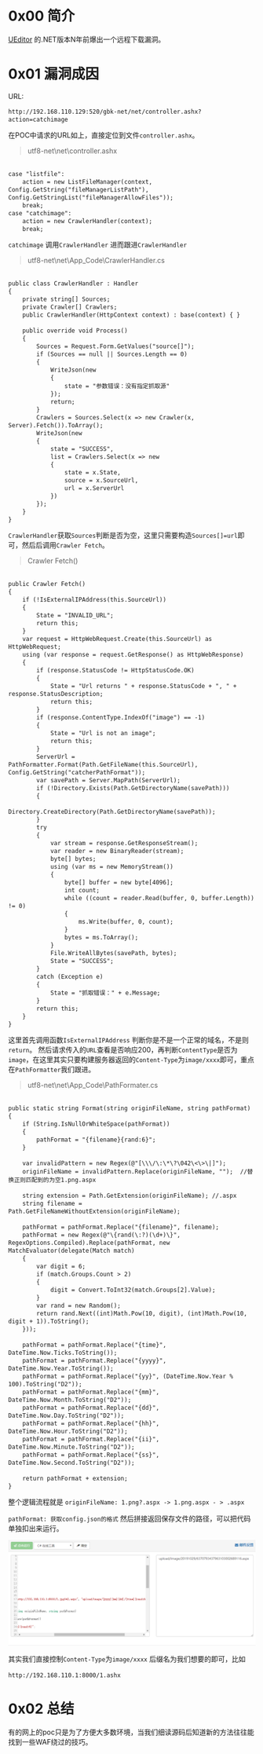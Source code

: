 
# 0x00 简介

[UEditor](https://github.com/fex-team/ueditor/releases) 的.NET版本N年前爆出一个远程下载漏洞。


# 0x01 漏洞成因

URL:

```
http://192.168.110.129:520/gbk-net/net/controller.ashx?action=catchimage

```
在POC中请求的URL如上，直接定位到文件`controller.ashx`。

>utf8-net\net\controller.ashx

```

case "listfile":
    action = new ListFileManager(context, Config.GetString("fileManagerListPath"), Config.GetStringList("fileManagerAllowFiles"));
    break;
case "catchimage":
    action = new CrawlerHandler(context);
    break;

```
`catchimage` 调用`CrawlerHandler` 进而跟进`CrawlerHandler`


>utf8-net\net\App_Code\CrawlerHandler.cs


```

public class CrawlerHandler : Handler
{
    private string[] Sources;
    private Crawler[] Crawlers;
    public CrawlerHandler(HttpContext context) : base(context) { }

    public override void Process()
    {
        Sources = Request.Form.GetValues("source[]");
        if (Sources == null || Sources.Length == 0)
        {
            WriteJson(new
            {
                state = "参数错误：没有指定抓取源"
            });
            return;
        }
        Crawlers = Sources.Select(x => new Crawler(x, Server).Fetch()).ToArray();
        WriteJson(new
        {
            state = "SUCCESS",
            list = Crawlers.Select(x => new
            {
                state = x.State,
                source = x.SourceUrl,
                url = x.ServerUrl
            })
        });
    }
}

```

`CrawlerHandler`获取`Sources`判断是否为空，这里只需要构造`Sources[]=url`即可，然后后调用`Crawler Fetch`。


>Crawler Fetch()

```

public Crawler Fetch()
{
    if (!IsExternalIPAddress(this.SourceUrl))
    {
        State = "INVALID_URL";
        return this;
    }
    var request = HttpWebRequest.Create(this.SourceUrl) as HttpWebRequest;
    using (var response = request.GetResponse() as HttpWebResponse)
    {
        if (response.StatusCode != HttpStatusCode.OK)
        {
            State = "Url returns " + response.StatusCode + ", " + response.StatusDescription;
            return this;
        }
        if (response.ContentType.IndexOf("image") == -1)
        {
            State = "Url is not an image";
            return this;
        }
        ServerUrl = PathFormatter.Format(Path.GetFileName(this.SourceUrl), Config.GetString("catcherPathFormat"));
        var savePath = Server.MapPath(ServerUrl);
        if (!Directory.Exists(Path.GetDirectoryName(savePath)))
        {
            Directory.CreateDirectory(Path.GetDirectoryName(savePath));
        }
        try
        {
            var stream = response.GetResponseStream();
            var reader = new BinaryReader(stream);
            byte[] bytes;
            using (var ms = new MemoryStream())
            {
                byte[] buffer = new byte[4096];
                int count;
                while ((count = reader.Read(buffer, 0, buffer.Length)) != 0)
                {
                    ms.Write(buffer, 0, count);
                }
                bytes = ms.ToArray();
            }
            File.WriteAllBytes(savePath, bytes);
            State = "SUCCESS";
        }
        catch (Exception e)
        {
            State = "抓取错误：" + e.Message;
        }
        return this;
    }
}

```

这里首先调用函数`IsExternalIPAddress` 判断你是不是一个正常的域名，不是则`return`。
然后请求传入的`URL`查看是否响应200，再判断`ContentType`是否为`image`，在这里其实只要构建服务器返回的`Content-Type`为`image/xxxx`即可，重点在`PathFormatter`我们跟进。


>utf8-net\net\App_Code\PathFormater.cs

```

public static string Format(string originFileName, string pathFormat)
{
    if (String.IsNullOrWhiteSpace(pathFormat))
    {
        pathFormat = "{filename}{rand:6}";
    }

    var invalidPattern = new Regex(@"[\\\/\:\*\?\042\<\>\|]");
    originFileName = invalidPattern.Replace(originFileName, "");  //替换正则匹配到的为空1.png.aspx

    string extension = Path.GetExtension(originFileName); //.aspx
    string filename = Path.GetFileNameWithoutExtension(originFileName);

    pathFormat = pathFormat.Replace("{filename}", filename);
    pathFormat = new Regex(@"\{rand(\:?)(\d+)\}", RegexOptions.Compiled).Replace(pathFormat, new MatchEvaluator(delegate(Match match)
    {
        var digit = 6;
        if (match.Groups.Count > 2)
        {
            digit = Convert.ToInt32(match.Groups[2].Value);
        }
        var rand = new Random();
        return rand.Next((int)Math.Pow(10, digit), (int)Math.Pow(10, digit + 1)).ToString();
    }));

    pathFormat = pathFormat.Replace("{time}", DateTime.Now.Ticks.ToString());
    pathFormat = pathFormat.Replace("{yyyy}", DateTime.Now.Year.ToString());
    pathFormat = pathFormat.Replace("{yy}", (DateTime.Now.Year % 100).ToString("D2"));
    pathFormat = pathFormat.Replace("{mm}", DateTime.Now.Month.ToString("D2"));
    pathFormat = pathFormat.Replace("{dd}", DateTime.Now.Day.ToString("D2"));
    pathFormat = pathFormat.Replace("{hh}", DateTime.Now.Hour.ToString("D2"));
    pathFormat = pathFormat.Replace("{ii}", DateTime.Now.Minute.ToString("D2"));
    pathFormat = pathFormat.Replace("{ss}", DateTime.Now.Second.ToString("D2"));

    return pathFormat + extension;
}

```
整个逻辑流程就是 `originFileName: 1.png?.aspx -> 1.png.aspx - > .aspx`

`pathFormat: 获取config.json的格式` 然后拼接返回保存文件的路径，可以把代码单独扣出来运行。

![](./img/6.1.png)

其实我们直接控制`Content-Type`为`image/xxxx` 后缀名为我们想要的即可，比如

`http://192.168.110.1:8000/1.ashx`


# 0x02 总结

有的网上的poc只是为了方便大多数环境，当我们细读源码后知道新的方法往往能找到一些WAF绕过的技巧。